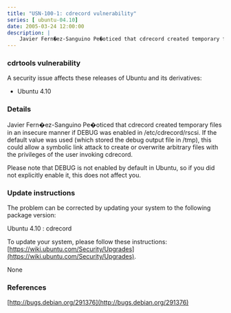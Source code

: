 ```yaml
---
title: "USN-100-1: cdrecord vulnerability"
series: [ ubuntu-04.10]
date: 2005-03-24 12:00:00
description: |
    Javier Fern�ez-Sanguino Pe�oticed that cdrecord created temporary files in an insecure manner if DEBUG was enabled in /etc/cdrecord/rscsi. If the default value was used (which stored the debug output file in /tmp), this could allow a symbolic link attack to create or overwrite arbitrary files with the privileges of the user invoking cdrecord.
--- 
```

 
### cdrtools vulnerability

A security issue affects these releases of Ubuntu and its derivatives:

* Ubuntu 4.10

### Details

Javier Fern�ez-Sanguino Pe�oticed that cdrecord created temporary files in an insecure manner if DEBUG was enabled in /etc/cdrecord/rscsi. If the default value was used (which stored the debug output file in /tmp), this could allow a symbolic link attack to create or overwrite arbitrary files with the privileges of the user invoking cdrecord.

Please note that DEBUG is not enabled by default in Ubuntu, so if you did not explicitly enable it, this does not affect you.

### Update instructions

The problem can be corrected by updating your system to the following package version:

Ubuntu 4.10
 : cdrecord 

To update your system, please follow these instructions: [https://wiki.ubuntu.com/Security/Upgrades](https://wiki.ubuntu.com/Security/Upgrades).

None

### References

 [http://bugs.debian.org/291376](http://bugs.debian.org/291376)
 
